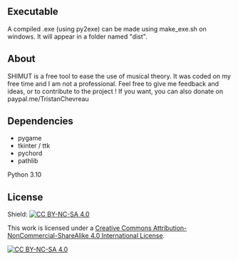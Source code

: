 ## Executable

A compiled .exe (using py2exe) can be made using make_exe.sh on windows. It will appear in a folder named "dist".

## About

SHIMUT is a free tool to ease the use of musical theory.
It was coded on my free time and I am not a professional.
Feel free to give me feedback and ideas, or to contribute to the project !
If you want, you can also donate on paypal.me/TristanChevreau

## Dependencies
- pygame
- tkinter / ttk
- pychord
- pathlib

Python 3.10

## License

Shield: [![CC BY-NC-SA 4.0][cc-by-nc-sa-shield]][cc-by-nc-sa]

This work is licensed under a
[Creative Commons Attribution-NonCommercial-ShareAlike 4.0 International License][cc-by-nc-sa].

[![CC BY-NC-SA 4.0][cc-by-nc-sa-image]][cc-by-nc-sa]

[cc-by-nc-sa]: http://creativecommons.org/licenses/by-nc-sa/4.0/
[cc-by-nc-sa-image]: https://licensebuttons.net/l/by-nc-sa/4.0/88x31.png
[cc-by-nc-sa-shield]: https://img.shields.io/badge/License-CC%20BY--NC--SA%204.0-lightgrey.svg
